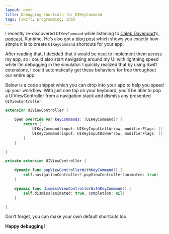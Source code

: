 ```yaml
---
layout: post
title: Debugging shortcuts for UIKeyCommand
tags: [swift, programming, iOS]
---
```


I recently re-discovered `UIKeyCommand` while listening to [Caleb Davenport](https://www.twitter.com/calebd)’s, [podcast](https://overcast.fm/+GuhgtcBa4), Runtime. He’s also got a [blog post](https://calebd.me/posts/uikeycommand) which shows you exactly how simple it is to create `UIKeyCommand` shortcuts for your app.

After reading that, I decided that it would be neat to implement them across my app, so I could also start navigating around my UI with lightning speed while I’m debugging in the simulator. I quickly realized that by using Swift extensions, I could automatically get these behaviors for free throughout our entire app.

Below is a code snippet which you can drop into your app to help you speed up your workflow. With just one tap on your keyboard, you’ll be able to pop a UIViewController from a navigation stack and dismiss any presented `UIViewController`.

```swift
extension UIViewController {

    open override var keyCommands: [UIKeyCommand]? {
        return [
            UIKeyCommand(input: UIKeyInputLeftArrow, modifierFlags: [], action: #selector(popViewControllerWithKeyCommand)),
            UIKeyCommand(input: UIKeyInputDownArrow, modifierFlags: [], action: #selector(dismissViewControllerWithKeyCommand)),
        ]
    }

}

private extension UIViewController {

    dynamic func popViewControllerWithKeyCommand() {
        self.navigationController?.popViewController(animated: true)
    }

    dynamic func dismissViewControllerWithKeyCommand() {
        self.dismiss(animated: true, completion: nil)
    }

}
```

Don’t forget, you can make your own default shortcuts too.

**Happy debugging!**
